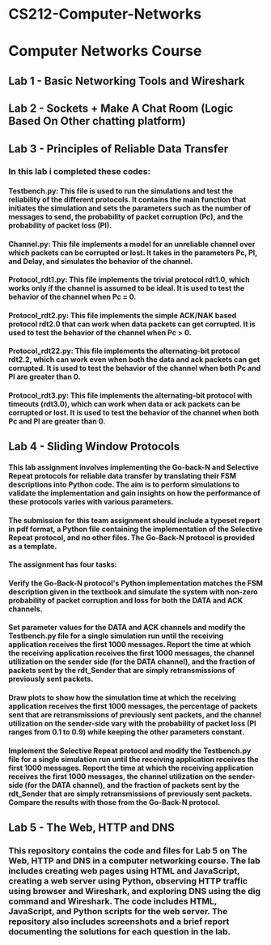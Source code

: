 # CS212-Computer-Networks
# Computer Networks Course
## Lab 1 - Basic Networking Tools and Wireshark
## Lab 2 - Sockets + Make A Chat Room (Logic Based On Other chatting platform)
## Lab 3 - Principles of Reliable Data Transfer
### In this lab i completed these codes: 
#### Testbench.py: This file is used to run the simulations and test the reliability of the different protocols. It contains the main function that initiates the simulation and sets the parameters such as the number of messages to send, the probability of packet corruption (Pc), and the probability of packet loss (Pl).
#### Channel.py: This file implements a model for an unreliable channel over which packets can be corrupted or lost. It takes in the parameters Pc, Pl, and Delay, and simulates the behavior of the channel.
#### Protocol_rdt1.py: This file implements the trivial protocol rdt1.0, which works only if the channel is assumed to be ideal. It is used to test the behavior of the channel when Pc = 0.

#### Protocol_rdt2.py: This file implements the simple ACK/NAK based protocol rdt2.0 that can work when data packets can get corrupted. It is used to test the behavior of the channel when Pc > 0.

#### Protocol_rdt22.py: This file implements the alternating-bit protocol rdt2.2, which can work even when both the data and ack packets can get corrupted. It is used to test the behavior of the channel when both Pc and Pl are greater than 0.

#### Protocol_rdt3.py: This file implements the alternating-bit protocol with timeouts (rdt3.0), which can work when data or ack packets can be corrupted or lost. It is used to test the behavior of the channel when both Pc and Pl are greater than 0.

## Lab 4 - Sliding Window Protocols
#### This lab assignment involves implementing the Go-back-N and Selective Repeat protocols for reliable data transfer by translating their FSM descriptions into Python code. The aim is to perform simulations to validate the implementation and gain insights on how the performance of these protocols varies with various parameters.
#### The submission for this team assignment should include a typeset report in pdf format, a Python file containing the implementation of the Selective Repeat protocol, and no other files. The Go-Back-N protocol is provided as a template.

#### The assignment has four tasks:
#### Verify the Go-Back-N protocol's Python implementation matches the FSM description given in the textbook and simulate the system with non-zero probability of packet corruption and loss for both the DATA and ACK channels.
#### Set parameter values for the DATA and ACK channels and modify the Testbench.py file for a single simulation run until the receiving application receives the first 1000 messages. Report the time at which the receiving application receives the first 1000 messages, the channel utilization on the sender side (for the DATA channel), and the fraction of packets sent by the rdt_Sender that are simply retransmissions of previously sent packets.
#### Draw plots to show how the simulation time at which the receiving application receives the first 1000 messages, the percentage of packets sent that are retransmissions of previously sent packets, and the channel utilization on the sender-side vary with the probability of packet loss (Pl ranges from 0.1 to 0.9) while keeping the other parameters constant.
#### Implement the Selective Repeat protocol and modify the Testbench.py file for a single simulation run until the receiving application receives the first 1000 messages. Report the time at which the receiving application receives the first 1000 messages, the channel utilization on the sender-side (for the DATA channel), and the fraction of packets sent by the rdt_Sender that are simply retransmissions of previously sent packets. Compare the results with those from the Go-Back-N protocol.
## Lab 5 - The Web, HTTP and DNS 
### This repository contains the code and files for Lab 5 on The Web, HTTP and DNS in a computer networking course. The lab includes creating web pages using HTML and JavaScript, creating a web server using Python, observing HTTP traffic using browser and Wireshark, and exploring DNS using the dig command and Wireshark. The code includes HTML, JavaScript, and Python scripts for the web server. The repository also includes screenshots and a brief report documenting the solutions for each question in the lab.

